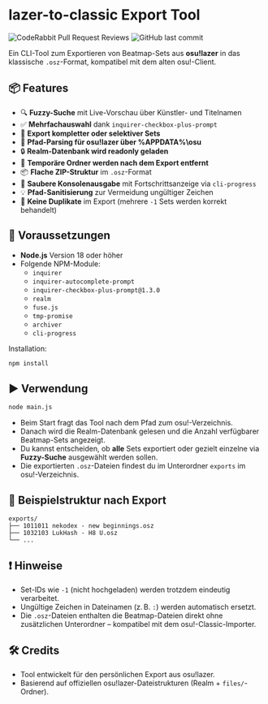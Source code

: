 # lazer-to-classic Export Tool
![CodeRabbit Pull Request Reviews](https://img.shields.io/coderabbit/prs/github/Blazzycrafter/OsuLazerMapsToClassic?utm_source=oss&utm_medium=github&utm_campaign=Blazzycrafter%2FOsuLazerMapsToClassic&labelColor=171717&color=FF570A&link=https%3A%2F%2Fcoderabbit.ai&label=CodeRabbit+Reviews) ![GitHub last commit](https://img.shields.io/github/last-commit/Blazzycrafter/OsuLazerMapsToClassic)


Ein CLI-Tool zum Exportieren von Beatmap-Sets aus **osu!lazer** in das klassische `.osz`-Format, kompatibel mit dem alten osu!-Client.

## 📦 Features

- 🔍 **Fuzzy-Suche** mit Live-Vorschau über Künstler- und Titelnamen  
- ✅ **Mehrfachauswahl** dank `inquirer-checkbox-plus-prompt`  
- 🔢 **Export kompletter oder selektiver Sets**  
- 📂 **Pfad-Parsing für osu!lazer über %APPDATA%\osu**  
- 🔒 **Realm-Datenbank wird readonly geladen**  
- 🧹 **Temporäre Ordner werden nach dem Export entfernt**  
- 📦 **Flache ZIP-Struktur** im `.osz`-Format  
- 💬 **Saubere Konsolenausgabe** mit Fortschrittsanzeige via `cli-progress`  
- 💡 **Pfad-Sanitisierung** zur Vermeidung ungültiger Zeichen  
- 🚫 **Keine Duplikate** im Export (mehrere `-1` Sets werden korrekt behandelt)  

## 🧪 Voraussetzungen

- **Node.js** Version 18 oder höher  
- Folgende NPM-Module:
  - `inquirer`
  - `inquirer-autocomplete-prompt`
  - `inquirer-checkbox-plus-prompt@1.3.0`
  - `realm`
  - `fuse.js`
  - `tmp-promise`
  - `archiver`
  - `cli-progress`

Installation:
```bash
npm install
```

## ▶️ Verwendung

```bash
node main.js
```

- Beim Start fragt das Tool nach dem Pfad zum osu!-Verzeichnis.
- Danach wird die Realm-Datenbank gelesen und die Anzahl verfügbarer Beatmap-Sets angezeigt.
- Du kannst entscheiden, ob **alle** Sets exportiert oder gezielt einzelne via **Fuzzy-Suche** ausgewählt werden sollen.
- Die exportierten `.osz`-Dateien findest du im Unterordner `exports` im osu!-Verzeichnis.

## 📁 Beispielstruktur nach Export

```
exports/
├── 1011011 nekodex - new beginnings.osz
├── 1032103 LukHash - H8 U.osz
└── ...
```

## ❗ Hinweise

- Set-IDs wie `-1` (nicht hochgeladen) werden trotzdem eindeutig verarbeitet.
- Ungültige Zeichen in Dateinamen (z. B. `:`) werden automatisch ersetzt.
- Die `.osz`-Dateien enthalten die Beatmap-Dateien direkt ohne zusätzlichen Unterordner – kompatibel mit dem osu!-Classic-Importer.

## 🛠️ Credits

- Tool entwickelt für den persönlichen Export aus osu!lazer.
- Basierend auf offiziellen osu!lazer-Dateistrukturen (Realm + `files/`-Ordner).
